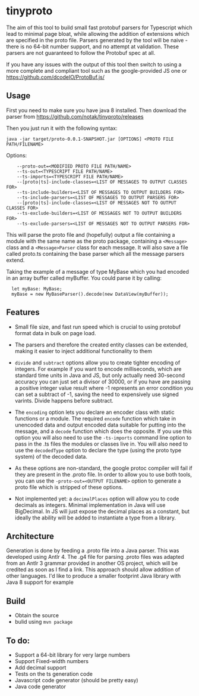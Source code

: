 # tinyproto
The aim of this tool to build small fast protobuf parsers for Typescript which lead to minimal page bloat, while allowing the addition of extensions which are specified in
the proto file. Parsers generated by the tool will be naive - there is no 64-bit number support, and no attempt at validation. These parsers are not guaranteed to follow the Protobuf spec at all. 

If you have any issues with the output of this tool then switch to using a more complete and compliant tool such as the google-provided JS one or 
https://github.com/dcodeIO/ProtoBuf.js/

## Usage
First you need to make sure you have java 8 installed. Then download the parser from https://github.com/notak/tinyproto/releases

Then you just run it with the following syntax:

```
java -jar target/proto-0.0.1-SNAPSHOT.jar [OPTIONS] <PROTO FILE PATH/FILENAME> 
```
Options:
```
	--proto-out=<MODIFIED PROTO FILE PATH/NAME>
	--ts-out=<TYPESCRIPT FILE PATH/NAME>
	--ts-imports=<TYPESCRIPT FILE PATH/NAME>
	--[proto|ts]-include-classes=<LIST OF MESSAGES TO OUTPUT CLASSES FOR>
	--ts-include-builders=<LIST OF MESSAGES TO OUTPUT BUILDERS FOR>
	--ts-include-parsers=<LIST OF MESSAGES TO OUTPUT PARSERS FOR>
	--[proto|ts]-include-classes=<LIST OF MESSAGES NOT TO OUTPUT CLASSES FOR>
	--ts-exclude-builders=<LIST OF MESSAGES NOT TO OUTPUT BUILDERS FOR>
	--ts-exclude-parsers=<LIST OF MESSAGES NOT TO OUTPUT PARSERS FOR>
```

This will parse the proto file and (hopefully) output a file containing a module with the same name as the proto package, containing a ```<Message>``` class and a ```<Message>Parser``` class for each message. It will also save a file called proto.ts containing the base parser which all the message parsers extend.

Taking the example of a message of type MyBase which you had encoded in an array buffer called myBuffer. You could parse it by calling:

```
  let myBase: MyBase;
  myBase = new MyBaseParser().decode(new DataView(myBuffer));
```

## Features
* Small file size, and fast run speed which is crucial to using protobuf format data in bulk on page load.

* The parsers and therefore the created entity classes can be extended, making it easier to inject additional functionality to them

* ```divide``` and ```subtract``` options allow you to create tighter encoding of integers. For example if you want to encode milliseconds, which are standard time units in Java and JS, but only actually need 30-second accuracy you can just set a divisor of 30000, or if you have are passing a positive integer value result where -1 represents an error condition you can set a subtract of -1, saving the need to expensively use signed varints. Divide happens before subtract.

* The ```encoding``` option lets you declare an encoder class with static functions or a module. The required ```encode``` function which take in unencoded data and output encoded data suitable for putting into the message, and a ```decode``` function which does the opposite. If you use this option you will also need to use the ```-ts-imports``` command line option to pass in the .ts files the modules or classes live in. You will also need to use the ```decodedType``` option to declare the type (using the proto type system) of the decoded data.

* As these options are non-standard, the google protoc compiler will fail if they are present in the .proto file. In order to allow you to use both tools, you can use the ```-proto-out=<OUTPUT FILENAME>``` option to generate a proto file which is stripped of these options.

* Not implemented yet: a ```decimalPlaces``` option will allow you to code decimals as integers. Minimal implementation in Java will use BigDecimal. In JS will just expose the decimal places as a constant, but ideally the ability will be added to instantiate a type from a library.

## Architecture
Generation is done by feeding a .proto file into a Java parser. This was developed using Antlr 4. The .g4 file for parsing .proto files was adapted from an Antlr 3 grammar provided in another OS project, which will be credited as soon as I find a link. This approach should allow addition of other languages. I'd like to produce a smaller footprint Java library with Java 8 support for example

## Build
* Obtain the source
* bulid using ```mvn package```	

## To do:
* Support a 64-bit library for very large numbers
* Support Fixed-width numbers
* Add decimal support
* Tests on the ts generation code
* Javascript code generator (should be pretty easy)
* Java code generator
